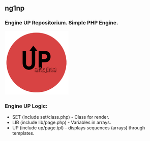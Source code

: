 ## ng1np
### Engine UP Repositorium. Simple PHP Engine.

<p>
<img src="https://github.com/antistereotip/ng1np/blob/main/ng1np.png" width="200" />  
</p>

### Engine UP Logic:

- SET (include set/class.php) - Class for render.
- LIB (include lib/page.php) - Variables in arrays.
- UP (include up/page.tpl) - displays sequences (arrays) through templates.

